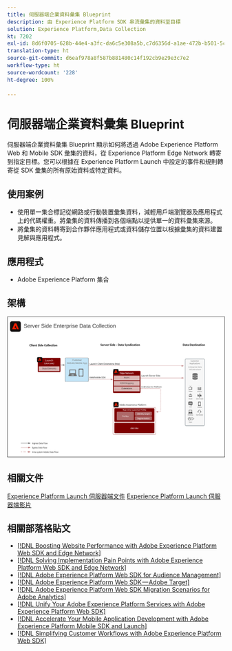 ```yaml
---
title: 伺服器端企業資料彙集 Blueprint
description: 由 Experience Platform SDK 串流彙集的資料至目標
solution: Experience Platform,Data Collection
kt: 7202
exl-id: 8d6f0705-628b-44e4-a3fc-da6c5e308a5b,c7d6356d-a1ae-472b-b501-5c736e990252
translation-type: ht
source-git-commit: d6eaf978a8f587b881480c14f192cb9e29e3c7e2
workflow-type: ht
source-wordcount: '228'
ht-degree: 100%

---
```


# 伺服器端企業資料彙集 Blueprint

伺服器端企業資料彙集 Blueprint 顯示如何將透過 Adobe Experience Platform Web 和 Mobile SDK 彙集的資料，從 Experience Platform Edge Network 轉寄到指定目標。您可以根據在 Experience Platform Launch 中設定的事件和規則轉寄從 SDK 彙集的所有原始資料或特定資料。

## 使用案例

* 使用單一集合標記從網路或行動裝置彙集資料，減輕用戶端瀏覽器及應用程式上的代碼權重。將彙集的資料傳播到各個端點以提供單一的資料彙集來源。
* 將彙集的資料轉寄到合作夥伴應用程式或資料儲存位置以根據彙集的資料建置見解與應用程式。

## 應用程式

* Adobe Experience Platform 集合

## 架構

<img src="assets/enterprise_collection.svg" alt="企業資料彙集的參考架構" style="border:1px solid #4a4a4a" />

## 相關文件

[Experience Platform Launch 伺服器端文件](https://experienceleague.adobe.com/docs/launch/using/server-side-info/server-side-overview.html?lang=zh-Hant#server-side-info)
[Experience Platform Launch 伺服器端影片](https://experienceleague.adobe.com/docs/launch-learn/tutorials/server-side/overview.html?lang=zh-Hant)

## 相關部落格貼文

* [[!DNL Boosting Website Performance with Adobe Experience Platform Web SDK and Edge Network]](https://medium.com/adobetech/boosting-website-performance-with-adobe-experience-platform-web-sdk-and-edge-network-329fcf70fdf9)
* [[!DNL Solving Implementation Pain Points with Adobe Experience Platform Web SDK and Edge Network]](https://medium.com/adobetech/solving-implementation-pain-points-with-adobe-experience-platform-web-sdk-and-edge-network-880b635e6819)
* [[!DNL Adobe Experience Platform Web SDK for Audience Management]](https://medium.com/adobetech/adobe-experience-platform-web-sdk-for-audience-management-751fa6d063bc)
* [[!DNL Adobe Experience Platform Web SDK — Adobe Target]](https://medium.com/adobetech/adobe-experience-platform-web-sdk-adobe-target-9b9f621d271)
* [[!DNL Adobe Experience Platform Web SDK Migration Scenarios for Adobe Analytics]](https://medium.com/adobetech/adobe-experience-platform-web-sdk-migration-scenarios-for-adobe-analytics-91c255ec82b0)
* [[!DNL Unify Your Adobe Experience Platform Services with Adobe Experience Platform Web SDK]](https://medium.com/adobetech/unify-your-adobe-experience-platform-services-with-adobe-experience-platform-web-sdk-75cf6851a9fc)
* [[!DNL Accelerate Your Mobile Application Development with Adobe Experience Platform Mobile SDK and Launch]](https://medium.com/adobetech/accelerate-your-mobile-application-development-with-adobe-experience-platform-mobile-sdk-and-launch-ed023536d611)
* [[!DNL Simplifying Customer Workflows with Adobe Experience Platform Web SDK]](https://medium.com/adobetech/simplifying-customer-workflows-with-adobe-experience-platform-web-sdk-4e54fe134f4a)
